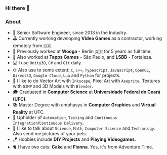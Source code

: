### Hi there 👋

### About
- 🔢 Senior Software Engineer, since 2013 in the Industry.
- 🕹 Currently working developing **Video Games** as a contractor, working remotely from 🇧🇷.
- 🔧 Previously worked at **Wooga** - Berlin 🇩🇪 for 5 years as full time.
- 🔨 Also worked at **Tapps Games** - São Paulo, and **LSBD** - Fortaleza.
- 💻 I use `Unity3D`, `C#` and `Git` daily.
- ⚙️ Also use to some extent: `C`, `C++`, `Typescript`, `Javascript`, `OpenGL`, `Direct3D`, `Google Cloud`, `Lua` and `Python` for projects.
- 🎨 I like to do Vector Art with `Inkscape`, Pixel Art with `Aseprite`, Textures with `GIMP` and 3D Models with `Blender`.
- 🎓 Graduated in **Computer Science** at **Universidade Federal do Ceará (UFC)**.
- 📚 Master Degree with emphasys in **Computer Graphics** and **Virtual Reality** at UFC.
- 🤖 Upholder of `Automation`, `Testing` and `Continuous Integration`/`Continuous Delivery`.
- 💬 I like to talk about `Science`, `Math`, `Computer Science` and `Technology`. Also send me pictures of your pets.
- 🪁 Hobbies include **DIY Projects** and **Playing Videogames**.
- 🐈 I have two cats: **Cake** and **Fionna**. Yes, it's from Adventure Time.

